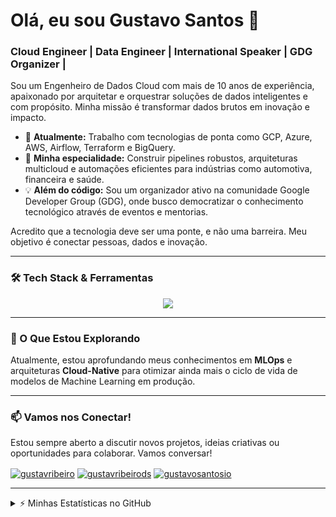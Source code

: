 # Olá, eu sou Gustavo Santos 👋

### Cloud Engineer | Data Engineer | International Speaker | GDG Organizer | 

Sou um Engenheiro de Dados Cloud com mais de 10 anos de experiência, apaixonado por arquitetar e orquestrar soluções de dados inteligentes e com propósito. Minha missão é transformar dados brutos em inovação e impacto.

- 🔭 **Atualmente:** Trabalho com tecnologias de ponta como GCP, Azure, AWS, Airflow, Terraform e BigQuery.
- 🚀 **Minha especialidade:** Construir pipelines robustos, arquiteturas multicloud e automações eficientes para indústrias como automotiva, financeira e saúde.
- 💡 **Além do código:** Sou um organizador ativo na comunidade Google Developer Group (GDG), onde busco democratizar o conhecimento tecnológico através de eventos e mentorias.

 Acredito que a tecnologia deve ser uma ponte, e não uma barreira. Meu objetivo é conectar pessoas, dados e inovação.

---

### 🛠️ Tech Stack & Ferramentas

<p align="center">
  <a href="https://skillicons.dev">
    <img src="https://skillicons.dev/icons?i=gcp,azure,docker,kubernetes,terraform,ansible,git,github,githubactions,python,fediverse,flask,go,openshift,pytorch,redhat,tensorflow,sklearn,fastapi" />
  </a>
</p>

---

### 🌱 O Que Estou Explorando

Atualmente, estou aprofundando meus conhecimentos em **MLOps** e arquiteturas **Cloud-Native** para otimizar ainda mais o ciclo de vida de modelos de Machine Learning em produção.

---

### 📫 Vamos nos Conectar!

Estou sempre aberto a discutir novos projetos, ideias criativas ou oportunidades para colaborar. Vamos conversar!

<p align="left">
<a href="https://www.linkedin.com/in/gustavribeiro/" target="blank"><img align="center" src="https://img.shields.io/badge/LinkedIn-0077B5?style=for-the-badge&logo=linkedin&logoColor=white" alt="gustavribeiro"/></a>
<a href="mailto:gustavribeirods@gmail.com" target="blank"><img align="center" src="https://img.shields.io/badge/Gmail-D14836?style=for-the-badge&logo=gmail&logoColor=white" alt="gustavribeirods"/></a>
<a href="https://gustavosantosio.com/" target="blank"><img align="center" src="https://img.shields.io/badge/Website-464646?style=for-the-badge&logo=google-chrome&logoColor=white" alt="gustavosantosio"/></a>
</p>

---
<details>
  <summary>⚡ Minhas Estatísticas no GitHub</summary>
  <br>
  <p align="center">
    <a href="#"><img src="https://github-readme-stats.vercel.app/api?username=gustavosantosio&theme=blueberry&count_private=true&hide_border=true&line_height=20" alt="GitHub Stats"/></a>
    <a href="#"><img src="https://github-readme-stats.vercel.app/api/top-langs/?username=gustavosantosio&layout=compact&theme=blueberry&count_private=true&hide_border=true" alt="Top Languages"/></a>
  </p>
</details>
